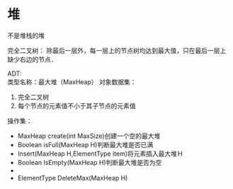# 堆

不是堆栈的堆

完全二叉树：
除最后一层外，每一层上的节点树均达到最大值，只在最后一层上缺少右边的节点．

ADT:  
类型名称：最大堆（MaxHeap）
对象数据集：
<ol>
<li>完全二叉树</li>
<li>每个节点的元素值不小于其子节点的元素值</li>
</ol>
操作集：
<ul>
<li>MaxHeap create(int MaxSize)创建一个空的最大堆</li>
<li>Boolean isFull(MaxHeap H)判断最大堆是否已满</li>
<li>Insert(MaxHeap H,ElementType item)将元素插入最大堆Ｈ</li>
<li>Boolean IsEmpty(MaxHeap H)判断最大堆是否为空<li>
<li>ElementType DeleteMax(MaxHeap H) </li>
</ul>

